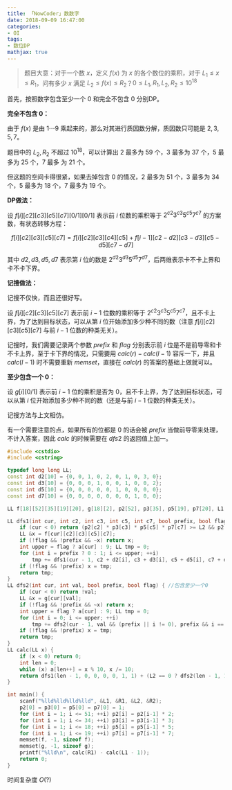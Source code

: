 ```yaml
---
title: 「NowCoder」数数字
date: 2018-09-09 16:47:00
categories:
- OI
tags:
- 数位DP
mathjax: true
---
```


> 题目大意：对于一个数 $x$，定义 $f(x)$ 为 $x$ 的各个数位的乘积，对于 $L_1 \le x \le R_1$，问有多少 $x$ 满足 $L_2 \le f(x) \le R_2$？$0 \le L_1,R_1,L_2,R_2 \le 10^{18}$

首先，按照数字包含至少一个 $0$ 和完全不包含 $0$ 分别DP。

**完全不包含 $0$：**

由于 $f(x)$ 是由 $1 \cdots 9$ 乘起来的，那么对其进行质因数分解，质因数只可能是 $2,3,5,7$。

题目中的 $L_2,R_2$ 不超过 $10^{18}$，可以计算出 $2$ 最多为 $59$ 个，$3$ 最多为 $37$ 个，$5$ 最多为 $25$ 个，$7$ 最多
为 $21$ 个。

但这题的空间卡得很紧，如果去掉包含 $0$ 的情况，$2$ 最多为 $51$ 个，$3$ 最多为 $34$ 个，$5$ 最多为 $18$ 个，$7$ 最多为 $19$ 个。

**DP做法：**

设 $f[i][c2][c3][c5][c7][0/1][0/1]$ 表示前 $i$ 位数的乘积等于 $2^{c2}3^{c3}5^{c5}7^{c7}$ 的方案数，有状态转移方程：

$$
f[i][c2][c3][c5][c7]=f[i][c2][c3][c4][c5]+f[i-1][c2-d2][c3-d3][c5-d5][c7-d7]
$$

其中 $d2,d3,d5,d7$ 表示第 $i$ 位的数是 $2^{d2}3^{d3}5^{d5}7^{d7}$，后两维表示卡不卡上界和卡不卡下界。

**记搜做法：**

记搜不仅快，而且还很好写。

设 $f[i][c2][c3][c5][c7]$ 表示前 $i-1$ 位数的乘积等于 $2^{c2}3^{c3}5^{c5}7^{c7}$，且不卡上界，为了达到目标状态，可以从第 $i$ 位开始添加多少种不同的数（注意 $f[i][c2][c3][c5][c7]$ 与前 $i-1$ 位数的种类无关）。

记搜时，我们需要记录两个参数 $prefix$ 和 $flag$ 分别表示前 $i$ 位是不是前导零和卡不卡上界，至于卡下界的情况，只需要用 $calc(r)-calc(l-1)$ 容斥一下，并且 $calc(l-1)$ 时不需要重新 $memset$，直接在 $calc(r)$ 的答案的基础上做就可以。

**至少包含一个 $0$：**

设 $g[i][0/1]$ 表示前 $i-1$ 位的乘积是否为 $0$，且不卡上界，为了达到目标状态，可以从第 $i$ 位开始添加多少种不同的数（还是与前 $i-1$ 位数的种类无关）。

记搜方法与上文相仿。

有一个需要注意的点，如果所有的位都是 $0$ 的话会被 $prefix$ 当做前导零来处理，不计入答案，因此 $calc$ 的时候需要在 $dfs2$ 的返回值上加一。

```c++
#include <cstdio>
#include <cstring>

typedef long long LL;
const int d2[10] = {0, 0, 1, 0, 2, 0, 1, 0, 3, 0};
const int d3[10] = {0, 0, 0, 1, 0, 0, 1, 0, 0, 2};
const int d5[10] = {0, 0, 0, 0, 0, 1, 0, 0, 0, 0};
const int d7[10] = {0, 0, 0, 0, 0, 0, 0, 1, 0, 0};

LL f[18][52][35][19][20], g[18][2], p2[52], p3[35], p5[19], p7[20], L1, R1, L2, R2; int a[18];

LL dfs1(int cur, int c2, int c3, int c5, int c7, bool prefix, bool flag) { //完全不包含0
	if (cur < 0) return (p2[c2] * p3[c3] * p5[c5] * p7[c7] >= L2 && p2[c2] * p3[c3] * p5[c5] * p7[c7] <= R2) && !prefix;
	LL &x = f[cur][c2][c3][c5][c7];
	if (!flag && !prefix && ~x) return x;
	int upper = flag ? a[cur] : 9; LL tmp = 0;
	for (int i = prefix ? 0 : 1; i <= upper; ++i)
		tmp += dfs1(cur - 1, c2 + d2[i], c3 + d3[i], c5 + d5[i], c7 + d7[i], prefix && i == 0, flag && i == upper);
	if (!flag && !prefix) x = tmp;
	return tmp;
}
LL dfs2(int cur, int val, bool prefix, bool flag) { //包含至少一个0
	if (cur < 0) return !val;
	LL &x = g[cur][val];
	if (!flag && !prefix && ~x) return x;
	int upper = flag ? a[cur] : 9; LL tmp = 0;
	for (int i = 0; i <= upper; ++i)
		tmp += dfs2(cur - 1, val && (prefix || i != 0), prefix && i == 0, flag && i == upper);
	if (!flag && !prefix) x = tmp;
	return tmp;
}
LL calc(LL x) {
	if (x < 0) return 0;
	int len = 0;
	while (x) a[len++] = x % 10, x /= 10;
	return dfs1(len - 1, 0, 0, 0, 0, 1, 1) + (L2 == 0 ? dfs2(len - 1, 1, 1, 1) + 1 : 0); //注意这里需要+1, 即数字0的情况
}

int main() {
	scanf("%lld%lld%lld%lld", &L1, &R1, &L2, &R2);
	p2[0] = p3[0] = p5[0] = p7[0] = 1;
	for (int i = 1; i <= 51; ++i) p2[i] = p2[i-1] * 2;
	for (int i = 1; i <= 34; ++i) p3[i] = p3[i-1] * 3;
	for (int i = 1; i <= 18; ++i) p5[i] = p5[i-1] * 5;
	for (int i = 1; i <= 19; ++i) p7[i] = p7[i-1] * 7;
	memset(f, -1, sizeof f);
	memset(g, -1, sizeof g);
	printf("%lld\n", calc(R1) - calc(L1 - 1));
	return 0;
}
```

时间复杂度 $O(?)$